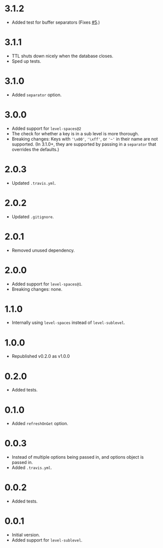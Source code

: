 # 3.1.2

- Added test for buffer separators (Fixes [#5](https://github.com/ArtskydJ/tiny-level-ttl/issues/5).)

# 3.1.1

- TTL shuts down nicely when the database closes.
- Sped up tests.

# 3.1.0

- Added `separator` option.

# 3.0.0

- Added support for `level-spaces@2`
- The check for whether a key is in a sub level is more thorough.
- Breaking changes: Keys with `'\x00'`, `'\xff'`, or `'~'` in their name are not supported. (In 3.1.0+, they are supported by passing in a `separator` that overrides the defaults.)

# 2.0.3

- Updated `.travis.yml`.

# 2.0.2

- Updated `.gitignore`.

# 2.0.1

- Removed unused dependency.

# 2.0.0

- Added support for `level-spaces@1`.
- Breaking changes: none.

# 1.1.0

- Internally using `level-spaces` instead of `level-sublevel`.

# 1.0.0

- Republished v0.2.0 as v1.0.0

# 0.2.0

- Added tests.

# 0.1.0

- Added `refreshOnGet` option.

# 0.0.3

- Instead of multiple options being passed in, and options object is passed in.
- Added `.travis.yml`.

# 0.0.2

- Added tests.

# 0.0.1

- Initial version.
- Added support for `level-sublevel`.
